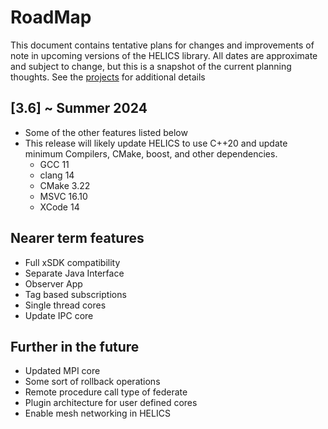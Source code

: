 # RoadMap

This document contains tentative plans for changes and improvements of note in upcoming versions of the HELICS library. All dates are approximate and subject to change, but this is a snapshot of the current planning thoughts. See the [projects](https://github.com/GMLC-TDC/HELICS/projects) for additional details

## \[3.6\] ~ Summer 2024

- Some of the other features listed below
- This release will likely update HELICS to use C++20 and update minimum Compilers, CMake, boost, and other dependencies.
  - GCC 11
  - clang 14
  - CMake 3.22
  - MSVC 16.10
  - XCode 14

## Nearer term features

- Full xSDK compatibility
- Separate Java Interface
- Observer App
- Tag based subscriptions
- Single thread cores
- Update IPC core

## Further in the future

- Updated MPI core
- Some sort of rollback operations
- Remote procedure call type of federate
- Plugin architecture for user defined cores
- Enable mesh networking in HELICS
